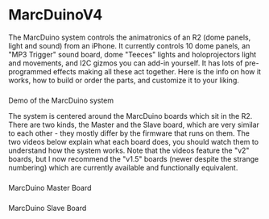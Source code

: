 # MarcDuinoV4

The MarcDuino system controls the animatronics of an R2 (dome panels, light and sound) from an iPhone. It currently controls 10 dome panels, an "MP3 Trigger" sound board, dome "Teeces" lights and holoprojectors light and movements, and I2C gizmos you can add-in yourself. It has lots of pre-programmed effects making all these act together. Here is the info on how it works, how to build or order the parts, and customize it to your liking.

### 

Demo of the MarcDuino system

The system is centered around the MarcDuino boards which sit in the R2. There are two kinds, the Master and the Slave board, which are very similar to each other - they mostly differ by the firmware that runs on them. The two videos below explain what each board does, you should watch them to understand how the system works. Note that the videos feature the "v2" boards, but I now recommend the "v1.5" boards (newer despite the strange numbering) which are currently available and functionally equivalent.

### 

MarcDuino Master Board

### 

MarcDuino Slave Board
<!--stackedit_data:
eyJoaXN0b3J5IjpbLTE5NDM0Mzc3NTVdfQ==
-->